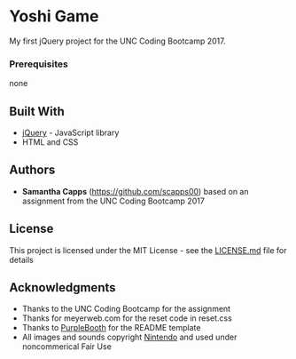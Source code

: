 # Yoshi Game

My first jQuery project for the UNC Coding Bootcamp 2017.

### Prerequisites

none

## Built With

* [jQuery](https://jquery.com/) - JavaScript library
* HTML and CSS

## Authors

* **Samantha Capps** (https://github.com/scapps00) based on an assignment from the UNC Coding Bootcamp 2017

## License

This project is licensed under the MIT License - see the [LICENSE.md](LICENSE.md) file for details

## Acknowledgments

* Thanks to the UNC Coding Bootcamp for the assignment
* Thanks for meyerweb.com for the reset code in reset.css
* Thanks to [PurpleBooth](https://gist.github.com/PurpleBooth/109311bb0361f32d87a2) for the README template
* All images and sounds copyright [Nintendo](https://www.nintendo.com) and used under noncommerical Fair Use

